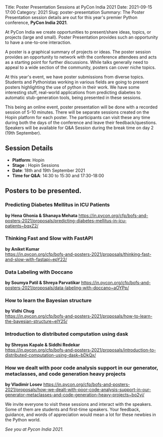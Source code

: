 Title: Poster Presentation Sessions at PyCon India 2021
Date: 2021-09-15 17:00
Category: 2021
Slug: poster-presentation
Summary: The  Poster Presentation session details are out for this year's premier Python conference, **PyCon India 2021**.


At PyCon India we create opportunities to present/share ideas, topics, or projects (large and small). Poster Presentation provides such an opportunity to have a one-to-one interaction.

A poster is a  graphical summary of projects or ideas. The poster session provides an opportunity to network with the conference attendees and acts as a starting point for further discussions. While talks generally need to appeal to a wide section of the community, posters can cover niche topics.


At this year's event, we have poster submissions from diverse topics. Students and Pythonistas working in various fields are going to present posters highlighting the use of python in their work. We have some interesting stuff, real-world applications from predicting diabetes to automatic stub-generation tools, being presented in these sessions.

This being an online event, poster presentation will be done with a recorded session of 5-10 minutes.  There will be separate sessions created on the Hopin platform for each poster. The participants can visit these any time during both the days of the conference and leave their feedback/questions. 
Speakers will be available for Q&A Session during the break time on day 2 (19th September).

## Session Details 
- **Platform**: Hopin 
- **Stage** : Hopin Sessions
- **Date**: 18th and 19th September 2021
- **Time for Q&A**: 14:30 to 15:30   and  17:30-18:00



## Posters to be presented.

### Predicting Diabetes Mellitus in ICU Patients 
**by Hena Ghonia & Shanaya Mehata**
<https://in.pycon.org/cfp/bofs-and-posters-2021/proposals/predicting-diabetes-mellitus-in-icu-patients~bqxZ2/>

### Thinking Fast and Slow with FastAPI                                         
**by Aniket Kumar**   
<https://in.pycon.org/cfp/bofs-and-posters-2021/proposals/thinking-fast-and-slow-with-fastapi~epY22/>
    
### Data Labeling with Doccano                                          
**by Soumya Patil & Shreya Parvatikar**
<https://in.pycon.org/cfp/bofs-and-posters-2021/proposals/data-labeling-with-doccano~aOYPp/>

### How to learn the Bayesian structure                                         
**by Vidhi Chug**               
<https://in.pycon.org/cfp/bofs-and-posters-2021/proposals/how-to-learn-the-bayesian-structure~elY25/>
 
### Introduction to distributed computation using dask                          
**by Shreyas Kapale & Siddhi Redekar**              
<https://in.pycon.org/cfp/bofs-and-posters-2021/proposals/introduction-to-distributed-computation-using-dask~bDkQx/>

### How we dealt with poor code analysis support in our generator, metaclasses, and code generation heavy projects                              
**by Vladimir Losev**
<https://in.pycon.org/cfp/bofs-and-posters-2021/proposals/how-we-dealt-with-poor-code-analysis-support-in-our-generator-metaclasses-and-code-generation-heavy-projects~bo2yj/>


We invite everyone to visit these sessions and interact with the speakers. Some of them are students and first-time speakers. Your feedback, guidance, and words of appreciation would mean a lot for these newbies in the Python world. 

_See you at Pycon India 2021._
